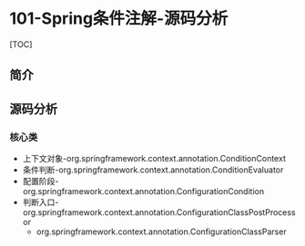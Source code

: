 # 101-Spring条件注解-源码分析

[TOC]

## 简介





## 源码分析

### 核心类

- 上下文对象-org.springframework.context.annotation.ConditionContext
- 条件判断-org.springframework.context.annotation.ConditionEvaluator
- 配置阶段-org.springframework.context.annotation.ConfigurationCondition
- 判断入口- org.springframework.context.annotation.ConfigurationClassPostProcessor
  - org.springframework.context.annotation.ConfigurationClassParser

